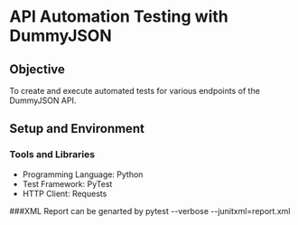 # API Automation Testing with DummyJSON

## Objective

To create and execute automated tests for various endpoints of the DummyJSON API.

## Setup and Environment

### Tools and Libraries
- Programming Language: Python
- Test Framework: PyTest
- HTTP Client: Requests


###XML Report can be genarted by 
pytest --verbose --junitxml=report.xml